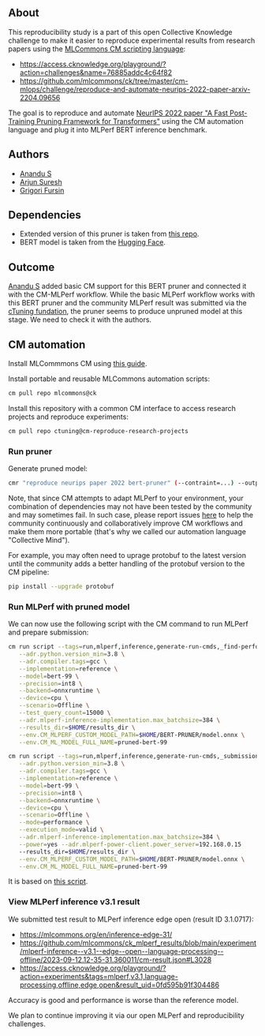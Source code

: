 ## About

This reproducibility study is a part of this open Collective Knowledge challenge 
to make it easier to reproduce experimental results from research papers 
using the [MLCommons CM scripting language](https://github.com/mlcommons/ck):
* https://access.cknowledge.org/playground/?action=challenges&name=76885addc4c64f82
* https://github.com/mlcommons/ck/tree/master/cm-mlops/challenge/reproduce-and-automate-neurips-2022-paper-arxiv-2204.09656

The goal is to reproduce and automate [NeurIPS 2022 paper "A Fast Post-Training Pruning Framework for Transformers"](https://arxiv.org/abs/2204.09656)
using the CM automation language and plug it into MLPerf BERT inference benchmark.

## Authors

* [Anandu S](https://access.cknowledge.org/playground/?action=contributors&name=457012971d334b25)
* [Arjun Suresh](https://www.linkedin.com/in/arjunsuresh)
* [Grigori Fursin](https://cKnowledge.org/gfursin)

## Dependencies

* Extended version of this pruner is taken from [this repo](https://github.com/cknowledge/retraining-free-pruning).
* BERT model is taken from the [Hugging Face](https://huggingface.co/cknowledge/mlperf-inference-bert-pytorch-fp32-squad-v1.1/tree/main).

## Outcome

[Anandu S](https://access.cknowledge.org/playground/?action=contributors&name=457012971d334b25) 
added basic CM support for this BERT pruner and connected it with the CM-MLPerf workflow.
While the basic MLPerf workflow works with this BERT pruner and the community MLPerf result
was submitted via the [cTuning fundation](https://cTuning.org), the pruner seems to produce unpruned model
at this stage. We need to check it with the authors.

## CM automation

Install MLCommmons CM using [this guide](https://github.com/mlcommons/ck/blob/master/docs/installation.md).

Install portable and reusable MLCommons automation scripts: 

```bash
cm pull repo mlcommons@ck
```

Install this repository with a common CM interface to access research projects and reproduce experiments:

```bash
cm pull repo ctuning@cm-reproduce-research-projects
```

### Run pruner

Generate pruned model:

```bash
cmr "reproduce neurips paper 2022 bert-pruner" (--contraint=...) --output_dir=$HOME/BERT-PRUNER
```

Note, that since CM attempts to adapt MLPerf to your environment, your combination of dependencies
may not have been tested by the community and may sometimes fail. In such case, please
report issues [here](https://github.com/mlcommons/ck/issues) to help the community
continuously and collaboratively improve CM workflows and make them more portable 
(that's why we called our automation language "Collective Mind").

For example, you may often need to uprage protobuf to the latest version until the community adds a better
handling of the protobuf version to the CM pipeline:

```bash
pip install --upgrade protobuf
```

### Run MLPerf with pruned model

We can now use the following script with the CM command to run MLPerf and prepare submission:

```bash
cm run script --tags=run,mlperf,inference,generate-run-cmds,_find-performance  \
   --adr.python.version_min=3.8 \
   --adr.compiler.tags=gcc \
   --implementation=reference \
   --model=bert-99 \
   --precision=int8 \
   --backend=onnxruntime \
   --device=cpu \
   --scenario=Offline \
   --test_query_count=15000 \
   --adr.mlperf-inference-implementation.max_batchsize=384 \
   --results_dir=$HOME/results_dir \
   --env.CM_MLPERF_CUSTOM_MODEL_PATH=$HOME/BERT-PRUNER/model.onnx \
   --env.CM_ML_MODEL_FULL_NAME=pruned-bert-99

cm run script --tags=run,mlperf,inference,generate-run-cmds,_submission  \
   --adr.python.version_min=3.8 \
   --adr.compiler.tags=gcc \
   --implementation=reference \
   --model=bert-99 \
   --precision=int8 \
   --backend=onnxruntime \
   --device=cpu \
   --scenario=Offline \
   --mode=performance \
   --execution_mode=valid \
   --adr.mlperf-inference-implementation.max_batchsize=384 \
   --power=yes --adr.mlperf-power-client.power_server=192.168.0.15
   --results_dir=$HOME/results_dir \
   --env.CM_MLPERF_CUSTOM_MODEL_PATH=$HOME/BERT-PRUNER/model.onnx \
   --env.CM_ML_MODEL_FULL_NAME=pruned-bert-99
```

It is based on [this script]( https://github.com/mlcommons/ck/blob/master/docs/mlperf/inference/bert/run_custom_onnx_models.sh ).


### View MLPerf inference v3.1 result

We submitted test result to MLPerf inference edge open (result ID 3.1.0717):
* https://mlcommons.org/en/inference-edge-31/
* https://github.com/mlcommons/ck_mlperf_results/blob/main/experiment/mlperf-inference--v3.1--edge--open--language-processing--offline/2023-09-12.12-35-31.360011/cm-result.json#L3028
* https://access.cknowledge.org/playground/?action=experiments&tags=mlperf,v3.1,language-processing,offline,edge,open&result_uid=0fd595b91f304486

Accuracy is good and performance is worse than the reference model.

We plan to continue improving it via our open MLPerf and reproducibility challenges.


